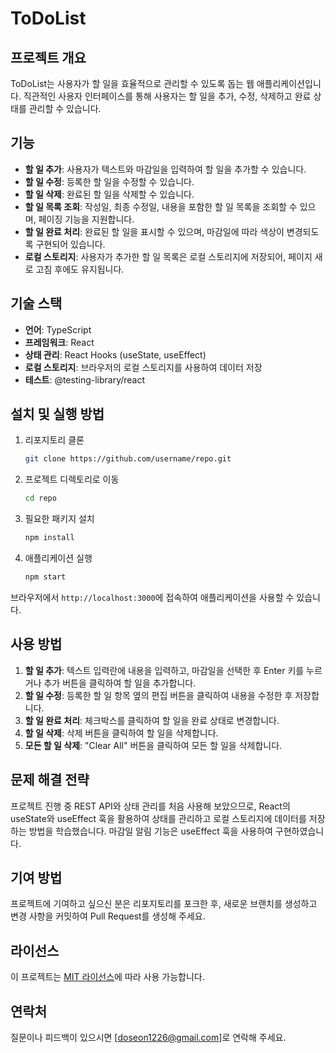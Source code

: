 # ToDoList

## 프로젝트 개요
ToDoList는 사용자가 할 일을 효율적으로 관리할 수 있도록 돕는 웹 애플리케이션입니다. 직관적인 사용자 인터페이스를 통해 사용자는 할 일을 추가, 수정, 삭제하고 완료 상태를 관리할 수 있습니다.

## 기능
- **할 일 추가**: 사용자가 텍스트와 마감일을 입력하여 할 일을 추가할 수 있습니다.
- **할 일 수정**: 등록한 할 일을 수정할 수 있습니다.
- **할 일 삭제**: 완료된 할 일을 삭제할 수 있습니다.
- **할 일 목록 조회**: 작성일, 최종 수정일, 내용을 포함한 할 일 목록을 조회할 수 있으며, 페이징 기능을 지원합니다.
- **할 일 완료 처리**: 완료된 할 일을 표시할 수 있으며, 마감일에 따라 색상이 변경되도록 구현되어 있습니다.
- **로컬 스토리지**: 사용자가 추가한 할 일 목록은 로컬 스토리지에 저장되어, 페이지 새로 고침 후에도 유지됩니다.

## 기술 스택
- **언어**: TypeScript
- **프레임워크**: React
- **상태 관리**: React Hooks (useState, useEffect)
- **로컬 스토리지**: 브라우저의 로컬 스토리지를 사용하여 데이터 저장
- **테스트**: @testing-library/react

## 설치 및 실행 방법
1. 리포지토리 클론
   ```bash
   git clone https://github.com/username/repo.git
   ```

2. 프로젝트 디렉토리로 이동
   ```bash
   cd repo
   ```

3. 필요한 패키지 설치
   ```bash
   npm install
   ```

4. 애플리케이션 실행
   ```bash
   npm start
   ```

브라우저에서 `http://localhost:3000`에 접속하여 애플리케이션을 사용할 수 있습니다.

## 사용 방법
1. **할 일 추가**: 텍스트 입력란에 내용을 입력하고, 마감일을 선택한 후 Enter 키를 누르거나 추가 버튼을 클릭하여 할 일을 추가합니다.
2. **할 일 수정**: 등록한 할 일 항목 옆의 편집 버튼을 클릭하여 내용을 수정한 후 저장합니다.
3. **할 일 완료 처리**: 체크박스를 클릭하여 할 일을 완료 상태로 변경합니다.
4. **할 일 삭제**: 삭제 버튼을 클릭하여 할 일을 삭제합니다.
5. **모든 할 일 삭제**: "Clear All" 버튼을 클릭하여 모든 할 일을 삭제합니다.

## 문제 해결 전략
프로젝트 진행 중 REST API와 상태 관리를 처음 사용해 보았으므로, React의 useState와 useEffect 훅을 활용하여 상태를 관리하고 로컬 스토리지에 데이터를 저장하는 방법을 학습했습니다. 마감일 알림 기능은 useEffect 훅을 사용하여 구현하였습니다.

## 기여 방법
프로젝트에 기여하고 싶으신 분은 리포지토리를 포크한 후, 새로운 브랜치를 생성하고 변경 사항을 커밋하여 Pull Request를 생성해 주세요.

## 라이선스
이 프로젝트는 [MIT 라이선스](LICENSE)에 따라 사용 가능합니다.

## 연락처
질문이나 피드백이 있으시면 [doseon1226@gmail.com]로 연락해 주세요.
